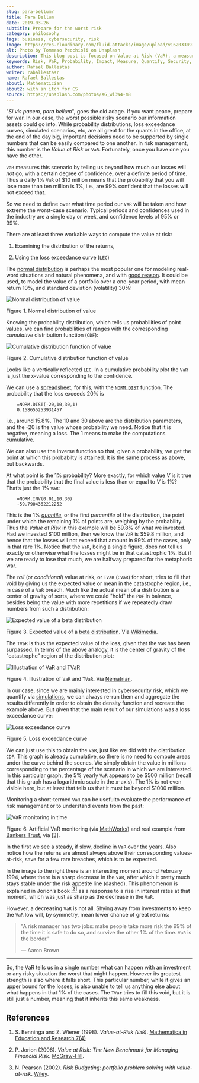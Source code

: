 ```yaml
---
slug: para-bellum/
title: Para Bellum
date: 2019-03-26
subtitle: Prepare for the worst risk
category: philosophy
tags: business, cybersecurity, risk
image: https://res.cloudinary.com/fluid-attacks/image/upload/v1620330971/blog/para-bellum/cover_gejzbf.webp
alt: Photo by Tommaso Pecchioli on Unsplash
description: This blog post is focused on Value at Risk (VaR), a measure of the risk of loss in the context of uncertainty, v.g., for investment.
keywords: Risk, VaR, Probability, Impact, Measure, Quantify, Security, Ethical Hacking, Pentesting
author: Rafael Ballestas
writer: raballestasr
name: Rafael Ballestas
about1: Mathematician
about2: with an itch for CS
source: https://unsplash.com/photos/XG_wi3W4-m8
---
```


"*Si vis pacem, para bellum*", goes the old adage. If you want peace,
prepare for war. In our case, the worst possible risky scenario our
information assets could go into. While probability distributions, loss
exceedance curves, simulated scenarios, etc, are all great for the
quants in the office, at the end of the day big, important decisions
need to be supported by single numbers that can be easily compared to
one another. In risk management, this number is the *Value at Risk* or
`VaR`. Fortunately, once you have one you have the other.

`VaR` measures this scenario by telling us beyond how much our losses
will *not* go, with a certain degree of confidence, over a definite
period of time. Thus a daily 1% `VaR` of $10 million means that the
probability that you will lose more than ten million is 1%, i.e., are
99% confident that the losses will not exceed that.

So we need to define over what time period our `VaR` will be taken and
how extreme the worst-case scenario. Typical periods and confidences
used in the industry are a single day or week, and confidence levels of
95% or 99%.

There are at least three workable ways to compute the value at risk:

1. Examining the distribution of the returns,

2. Using the loss exceedance curve (`LEC`)

The [normal
distribution](https://www.investopedia.com/terms/n/normaldistribution.asp)
is perhaps the most popular one for modeling real-word situations and
natural phenomena, and with [good
reason](https://www.thoughtco.com/importance-of-the-central-limit-theorem-3126556).
It could be used, to model the value of a portfolio over a one-year
period, with mean return 10%, and standard deviation (volatility) 30%:

<div class="imgblock">

![Normal distribution of value](https://res.cloudinary.com/fluid-attacks/image/upload/v1620330968/blog/para-bellum/normal-pdf_pu34fk.webp)

<div class="title">

Figure 1. Normal distribution of value

</div>

</div>

Knowing the probability distribution, which tells us probabilities of
point values, we can find probabilities of ranges with the corresponding
*cumulative* distribution function (`CDF`):

<div class="imgblock">

![Cumulative distribution function of value](https://res.cloudinary.com/fluid-attacks/image/upload/c_scale,w_418/v1620330969/blog/para-bellum/normal-cdf_cghzbx.webp)

<div class="title">

Figure 2. Cumulative distribution function of value

</div>

</div>

Looks like a vertically reflected `LEC`. In a cumulative probability
plot the `VaR` is just the x-value corresponding to the confidence.

We can use a [spreadsheet](https://www.libreoffice.org/discover/calc/),
for this, with the
[`NORM.DIST`](https://help.libreoffice.org/Calc/Statistical_Functions_Part_Four#NORM.DIST)
function. The probability that the loss exceeds 20% is

``` text
    =NORM.DIST(-20,10,30,1)
    0.158655253931457
```

i.e., around 15.8%. The 10 and 30 above are the distribution parameters,
and the -20 is the value whose probability we need. Notice that it is
negative, meaning a loss. The 1 means to make the computations
cumulative.

We can also use the inverse function so that, given a probability, we
get the point at which this probabilty is attained. It is the same
process as above, but backwards.

At what point is the 1% probability? More exactly, for which value *V*
is it true that the probability that the final value is less than or
equal to *V* is 1%? That’s just the 1% `VaR`:

``` text
    =NORM.INV(0.01,10,30)
    -59.7904362212252
```

This is the 1% [*quantile*](https://en.wikipedia.org/wiki/Quantile), or
the first *percentile* of the distribution, the point under which the
remaining 1% of points are, weighing by the probability. Thus the *Value
at Risk* in this example will be 59.8% of what we invested. Had we
invested $100 million, then we know the `VaR` is $59.8 million, and
hence that the losses will not exceed that amount in 99% of the cases,
only in that rare 1%. Notice that the `VaR`, being a single figure, does
not tell us exactly or otherwise what the losses might be in that
catastrophic 1%. But if we are ready to lose that much, we are halfway
prepared for the metaphoric war.

The *tail* (or *conditional*) value at risk, or `TVaR` (`CVaR`) for
short, tries to fill that void by giving us the expected value or mean
in the catastrophe region, i.e., in case of a `VaR` breach. Much like
the actual mean of a distribution is a center of gravity of sorts, where
we could "hold" the `PDF` in balance, besides being the value with more
repetitions if we repeatedly draw numbers from such a distribution:

<div class="imgblock">

![Expected value of a beta distribution](https://res.cloudinary.com/fluid-attacks/image/upload/v1620330969/blog/para-bellum/beta-mean_oreqlg.webp)

<div class="title">

Figure 3. Expected value of a [beta distribution](../hit-miss/).
Via [Wikimedia](https://upload.wikimedia.org/wikipedia/commons/thumb/8/82/Beta_first_moment.svg/220px-Beta_first_moment.svg.png).

</div>

</div>

The `TVaR` is thus the expected value of the loss, given that the `VaR`
has been surpassed. In terms of the above analogy, it is the center of
gravity of the "catastrophe" region of the distribution plot:

<div class="imgblock">

![Illustration of VaR and TVaR](https://res.cloudinary.com/fluid-attacks/image/upload/v1620330968/blog/para-bellum/tvar_fg6jpf.webp)

<div class="title">

Figure 4. Illustration of `VaR` and `TVaR`. Via
[Nematrian](http://www.nematrian.com/TailValueAtRisk).

</div>

</div>

In our case, since we are mainly interested in cybersecurity risk, which
we quantify via [simulations](../monetizing-vulnerabilities/), we can
always re-run them and aggregate the results differently in order to
obtain the density function and recreate the example above. But given
that the main result of our simulations was a loss exceedance curve:

<div class="imgblock">

![Loss exceedance curve](https://res.cloudinary.com/fluid-attacks/image/upload/v1620330935/blog/monetizing-vulnerabilities/simple-lec_troyzh.webp)

<div class="title">

Figure 5. Loss exceedance curve

</div>

</div>

We can just use this to obtain the `VaR`, just like we did with the
distribution `CDF`. This graph is already cumulative, so there is no
need to compute areas under the curve behind the scenes. We simply
obtain the value in millions corresponding to the percentage of the
scenario in which we are interested. In this particular graph, the 5%
yearly `VaR` appears to be $500 million (recall that this graph has a
logarithmic scale in the x-axis). The 1% is not even visible here, but
at least that tells us that it must be beyond $1000 million.

Monitoring a short-termed `VaR` can be usefulto evaluate the performance
of risk management or to understand events from the past:

<div class="imgblock">

![VaR monitoring in time](https://res.cloudinary.com/fluid-attacks/image/upload/v1620330968/blog/para-bellum/var-time_ags4pu.webp)

<div class="title">

Figure 6. Artificial VaR monitoring
(via [MathWorks](https://www.mathworks.com/help/examples/risk/win64/ValueatRiskEstimationandBacktestingExample_04.png))
and real example from [Bankers
Trust](https://en.wikipedia.org/wiki/Bankers_Trust), via [\[3\]](#r3).

</div>

</div>

In the first we see a steady, if slow, decline in `VaR` over the years.
Also notice how the returns are almost always above their corresponding
values-at-risk, save for a few rare breaches, which is to be expected.

In the image to the right there is an interesting moment around February
1994, where there is a sharp decrease in the `VaR`, after which it
pretty much stays stable under the risk appetite line (dashed). This
phenomenon is explained in Jorion’s book [<sup>\[3\]</sup>](#r3) as a
response to a rise in interest rates at that moment, which was just as
sharp as the decrease in the `VaR`.

However, a decreasing `VaR` is not all. Shying away from investments to
keep the `VaR` low will, by symmetry, mean lower chance of great
returns:

> "A risk manager has two jobs: make people take more risk the 99% of
> the time it is safe to do so, and survive the other 1% of the time.
> `VaR` is the border."
>
> —  Aaron Brown

---
So, the VaR tells us in a single number what can happen with an
investment or any risky situation the worst that might happen. However
its greatest strength is also where it falls short. This particular
number, while it gives an upper bound for the losses, is also unable to
tell us anything else about what happens in that 1% of the cases. The
`TVar` tries to fill this void, but it is still just a number, meaning
that it inherits this same weakness.

## References

1. S. Benninga and Z. Wiener (1998). *Value-at-Risk (`VaR`)*.
    [Mathematica in Education and
    Research 7(4)](http://simonbenninga.com/wiener/MiER74.pdf)

2. P. Jorion (2006). *Value at Risk: The New Benchmark for Managing
    Financial Risk*.
    [McGraw-Hill](https://www.goodreads.com/book/show/1274687.Value_At_Risk).

3. N. Pearson (2002). *Risk Budgeting: portfolio problem solving with
    value-at-risk*.
    [Wiley](https://www.goodreads.com/book/show/1274693.Risk_Budgeting).
